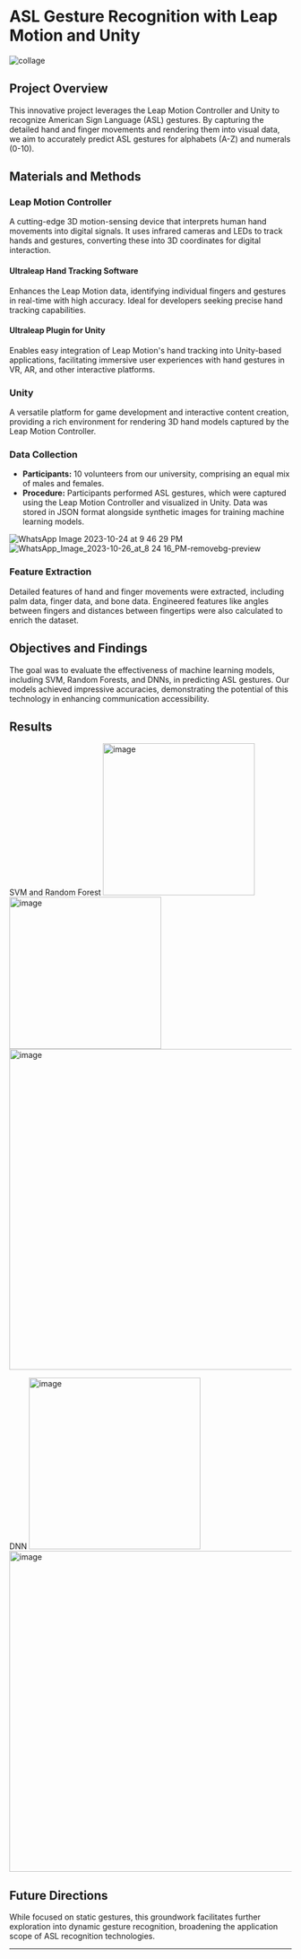# ASL Gesture Recognition with Leap Motion and Unity
![collage](https://github.com/MOHDDANISHKHAN06/ASL/assets/47732298/68fbe285-0d28-41da-8532-31e3a6f63d36)

## Project Overview

This innovative project leverages the Leap Motion Controller and Unity to recognize American Sign Language (ASL) gestures. By capturing the detailed hand and finger movements and rendering them into visual data, we aim to accurately predict ASL gestures for alphabets (A-Z) and numerals (0-10).

## Materials and Methods

### Leap Motion Controller

A cutting-edge 3D motion-sensing device that interprets human hand movements into digital signals. It uses infrared cameras and LEDs to track hands and gestures, converting these into 3D coordinates for digital interaction.

#### Ultraleap Hand Tracking Software

Enhances the Leap Motion data, identifying individual fingers and gestures in real-time with high accuracy. Ideal for developers seeking precise hand tracking capabilities.

#### Ultraleap Plugin for Unity

Enables easy integration of Leap Motion's hand tracking into Unity-based applications, facilitating immersive user experiences with hand gestures in VR, AR, and other interactive platforms.

### Unity

A versatile platform for game development and interactive content creation, providing a rich environment for rendering 3D hand models captured by the Leap Motion Controller.

### Data Collection

- **Participants:** 10 volunteers from our university, comprising an equal mix of males and females.
- **Procedure:** Participants performed ASL gestures, which were captured using the Leap Motion Controller and visualized in Unity. Data was stored in JSON format alongside synthetic images for training machine learning models.

![WhatsApp Image 2023-10-24 at 9 46 29 PM](https://github.com/MOHDDANISHKHAN06/ASL/assets/47732298/a37aa442-553f-4d2f-9a9f-3df8c5f2f776)
![WhatsApp_Image_2023-10-26_at_8 24 16_PM-removebg-preview](https://github.com/MOHDDANISHKHAN06/ASL/assets/47732298/7b17101d-86e4-4daa-994e-a8e50fd91242)


### Feature Extraction

Detailed features of hand and finger movements were extracted, including palm data, finger data, and bone data. Engineered features like angles between fingers and distances between fingertips were also calculated to enrich the dataset.

## Objectives and Findings

The goal was to evaluate the effectiveness of machine learning models, including SVM, Random Forests, and DNNs, in predicting ASL gestures. Our models achieved impressive accuracies, demonstrating the potential of this technology in enhancing communication accessibility.

## Results
SVM and Random Forest 
<img width="271" alt="image" src="https://github.com/MOHDDANISHKHAN06/ASL/assets/47732298/b75c2c7c-5322-4242-b28d-d9c520793440">
<img width="271" alt="image" src="https://github.com/MOHDDANISHKHAN06/ASL/assets/47732298/50a9c191-0374-4cd5-aa1b-f4b553fe25d2">
<img width="572" alt="image" src="https://github.com/MOHDDANISHKHAN06/ASL/assets/47732298/3422bd1b-1eb2-4d39-b553-11bf0a225be6">


DNN 
<img width="306" alt="image" src="https://github.com/MOHDDANISHKHAN06/ASL/assets/47732298/f5b565e4-9a93-4071-b0c0-8cb4d1a343d3">
<img width="572" alt="image" src="https://github.com/MOHDDANISHKHAN06/ASL/assets/47732298/5fbea9fe-31e8-4885-8a1c-40ecc434b473">


## Future Directions

While focused on static gestures, this groundwork facilitates further exploration into dynamic gesture recognition, broadening the application scope of ASL recognition technologies.

---
